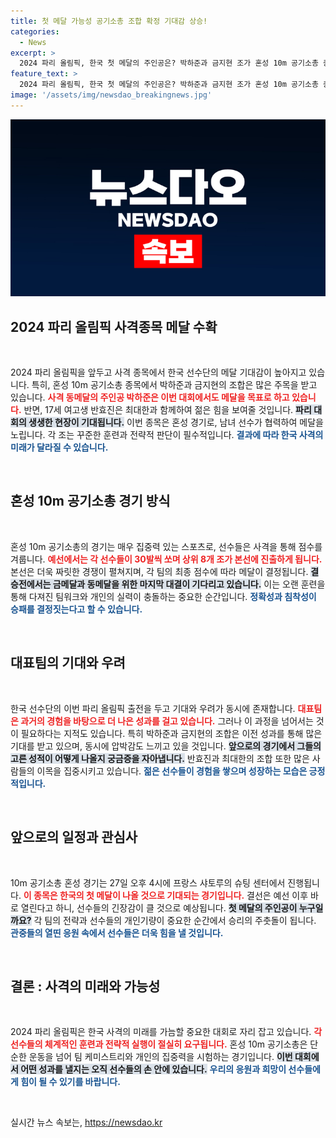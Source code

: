 ```yaml
---
title: 첫 메달 가능성 공기소총 조합 확정 기대감 상승!
categories:
  - News
excerpt: >
  2024 파리 올림픽, 한국 첫 메달의 주인공은? 박하준과 금지현 조가 혼성 10m 공기소총 종목에서 금빛 희망을 쏘아올린다! 대회 직전, 반효진은 최대한과 명승부를 기대하며 출격 준비 완료!
feature_text: >
  2024 파리 올림픽, 한국 첫 메달의 주인공은? 박하준과 금지현 조가 혼성 10m 공기소총 종목에서 금빛 희망을 쏘아올린다! 대회 직전, 반효진은 최대한과 명승부를 기대하며 출격 준비 완료!
image: '/assets/img/newsdao_breakingnews.jpg'
---
```


<p><img src="/assets/img/newsdao_breakingnews.jpg" alt="bookingtag 속보" /></p>

<h2 data-ke-size="size26">2024 파리 올림픽 사격종목 메달 수확</h2>

<p data-ke-size="size16">&nbsp;</p>

<p>2024 파리 올림픽을 앞두고 사격 종목에서 한국 선수단의 메달 기대감이 높아지고 있습니다. 특히, 혼성 10m 공기소총 종목에서 박하준과 금지현의 조합은 많은 주목을 받고 있습니다. <b><span style="color: #ee2323;">사격 동메달의 주인공 박하준은 이번 대회에서도 메달을 목표로 하고 있습니다.</span></b> 반면, 17세 여고생 반효진은 최대한과 함께하여 젊은 힘을 보여줄 것입니다. <b><span style="background-color: #21538527;">파리 대회의 생생한 현장이 기대됩니다.</span></b> 이번 종목은 혼성 경기로, 남녀 선수가 협력하여 메달을 노립니다. 각 조는 꾸준한 훈련과 전략적 판단이 필수적입니다. <b><span style="color: #1a5490;">결과에 따라 한국 사격의 미래가 달라질 수 있습니다.</span></b></p>

<p data-ke-size="size16">&nbsp;</p>

<h2 data-ke-size="size26">혼성 10m 공기소총 경기 방식</h2>

<p data-ke-size="size16">&nbsp;</p>

<p>혼성 10m 공기소총의 경기는 매우 집중력 있는 스포츠로, 선수들은 사격을 통해 점수를 겨룹니다. <b><span style="color: #ee2323;">예선에서는 각 선수들이 30발씩 쏘며 상위 8개 조가 본선에 진출하게 됩니다.</span></b> 본선은 더욱 짜릿한 경쟁이 펼쳐지며, 각 팀의 최종 점수에 따라 메달이 결정됩니다. <b><span style="background-color: #21538527;">결승전에서는 금메달과 동메달을 위한 마지막 대결이 기다리고 있습니다.</span></b> 이는 오랜 훈련을 통해 다져진 팀워크와 개인의 실력이 충돌하는 중요한 순간입니다. <b><span style="color: #1a5490;">정확성과 침착성이 승패를 결정짓는다고 할 수 있습니다.</span></b></p>

<p data-ke-size="size16">&nbsp;</p>

<h2 data-ke-size="size26">대표팀의 기대와 우려</h2>

<p data-ke-size="size16">&nbsp;</p>

<p>한국 선수단의 이번 파리 올림픽 출전을 두고 기대와 우려가 동시에 존재합니다. <b><span style="color: #ee2323;">대표팀은 과거의 경험을 바탕으로 더 나은 성과를 걸고 있습니다.</span></b> 그러나 이 과정을 넘어서는 것이 필요하다는 지적도 있습니다. 특히 박하준과 금지현의 조합은 이전 성과를 통해 많은 기대를 받고 있으며, 동시에 압박감도 느끼고 있을 것입니다. <b><span style="background-color: #21538527;">앞으로의 경기에서 그들의 고른 성적이 어떻게 나올지 궁금증을 자아냅니다.</span></b> 반효진과 최대한의 조합 또한 많은 사람들의 이목을 집중시키고 있습니다. <b><span style="color: #1a5490;">젊은 선수들이 경험을 쌓으며 성장하는 모습은 긍정적입니다.</span></b>  </p>

<p data-ke-size="size16">&nbsp;</p>

<h2 data-ke-size="size26">앞으로의 일정과 관심사</h2>

<p data-ke-size="size16">&nbsp;</p>

<p>10m 공기소총 혼성 경기는 27일 오후 4시에 프랑스 샤토루의 슈팅 센터에서 진행됩니다. <b><span style="color: #ee2323;">이 종목은 한국의 첫 메달이 나올 것으로 기대되는 경기입니다.</span></b> 결선은 예선 이후 바로 열린다고 하니, 선수들의 긴장감이 클 것으로 예상됩니다. <b><span style="background-color: #21538527;">첫 메달의 주인공이 누구일까요?</span></b> 각 팀의 전략과 선수들의 개인기량이 중요한 순간에서 승리의 주춧돌이 됩니다. <b><span style="color: #1a5490;">관중들의 열띤 응원 속에서 선수들은 더욱 힘을 낼 것입니다.</span></b></p>

<p data-ke-size="size16">&nbsp;</p>

<h2 data-ke-size="size26">결론 : 사격의 미래와 가능성</h2>

<p data-ke-size="size16">&nbsp;</p>

<p>2024 파리 올림픽은 한국 사격의 미래를 가늠할 중요한 대회로 자리 잡고 있습니다. <b><span style="color: #ee2323;">각 선수들의 체계적인 훈련과 전략적 실행이 절실히 요구됩니다.</span></b> 혼성 10m 공기소총은 단순한 운동을 넘어 팀 케미스트리와 개인의 집중력을 시험하는 경기입니다. <b><span style="background-color: #21538527;">이번 대회에서 어떤 성과를 낼지는 오직 선수들의 손 안에 있습니다.</span></b> <b><span style="color: #1a5490;">우리의 응원과 희망이 선수들에게 힘이 될 수 있기를 바랍니다.</span></b> </p>

<p data-ke-size="size16">&nbsp;</p>
실시간 뉴스 속보는, <a href="https://newsdao.kr" rel="dofollow">https://newsdao.kr</a>



